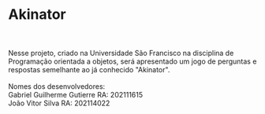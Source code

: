 # Akinator
<br /> <br />
Nesse projeto, criado na Universidade São Francisco na disciplina de Programação orientada a objetos, será apresentado um jogo de perguntas e respostas semelhante ao já conhecido "Akinator".
<br /> <br />
Nomes dos desenvolvedores: <br />
Gabriel Guilherme Gutierre RA: 202111615 <br />
João Vitor Silva RA: 202114022 <br />
